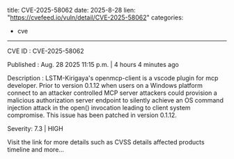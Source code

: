  
title: CVE-2025-58062
date: 2025-8-28
lien: "https://cvefeed.io/vuln/detail/CVE-2025-58062"
categories:
  - cve
---

CVE ID : CVE-2025-58062

Published :  Aug. 28
2025
11:15 p.m. | 4 hours
4 minutes ago

Description : LSTM-Kirigaya's openmcp-client is a vscode plugin for mcp developer. Prior to version 0.1.12
when users on a Windows platform connect to an attacker controlled MCP server
attackers could provision a malicious authorization server endpoint to silently achieve an OS command injection attack in the open() invocation
leading to client system compromise. This issue has been patched in version 0.1.12.

Severity: 7.3 | HIGH

Visit the link for more details
such as CVSS details
affected products
timeline
and more...
